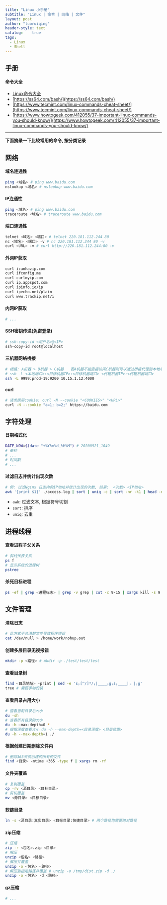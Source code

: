 ```yaml
---
title: "Linux 小手册"
subtitle: "Linux | 命令 | 网络 | 文件"
layout: post
author: "luoruiqing"
header-style: text
catalog:    true
tags:
  - Linux
  - Shell
---
```



## 手册


#### 命令大全

- [Linux命令大全](https://man.linuxde.net/)
- [https://ss64.com/bash/](https://ss64.com/bash/)
- [https://www.tecmint.com/linux-commands-cheat-sheet/](https://www.tecmint.com/linux-commands-cheat-sheet/)
- [https://www.howtogeek.com/412055/37-important-linux-commands-you-should-know/](https://www.howtogeek.com/412055/37-important-linux-commands-you-should-know/)

--- 

**下面摘录一下比较常用的命令, 按分类记录**


## 网络


#### 域名连通性

```sh
ping <域名> # ping www.baidu.com
nslookup <域名> # nslookup www.baidu.com
```

#### IP连通性

```sh
ping <域名> # ping www.baidu.com
traceroute <域名> # traceroute www.baidu.com
```
#### 端口连通性

```sh
telnet <域名> <端口> # telnet 220.181.112.244 80
nc <域名> <端口> -v # nc 220.181.112.244 80 -v
curl <URL> -v # curl http://220.181.112.244:80 -v
```

#### 外网IP获取

```sh
curl icanhazip.com
curl ifconfig.me
curl curlmyip.com
curl ip.appspot.com
curl ipinfo.io/ip
curl ipecho.net/plain
curl www.trackip.net/i
```
#### 内网IP获取

```sh
# ...
```

#### SSH密钥传递(免密登录)

```sh
# ssh-copy-id <用户名>@<IP> 
ssh-copy-id root@localhost
```

#### 三机器网络桥接

```sh
# 桥接: A机器 > B机器 > C机器   若A机器不能直接访问C机器则可以通过桥接代理到本地端口使用
# ssh -L <本地端口>:<目标机器IP>:<目标机器端口> <代理机器IP>:<代理机器端口>
ssh -L 9999:prod-19:9200 10.15.1.12:4000
```


#### curl

```sh
# 请求携带cookie: curl -N --cookie "<COOKIES>" "<URL>"
curl -N --cookie "a=1; b=2;" https://baidu.com
```

## 字符处理


#### 日期格式化

```sh
DATE_NOW=$(date "+%Y%m%d_%H%M") # 20200921_1049
# 毫秒
# ...
# 时间戳
# ...
```

#### 过滤日志并统计出现次数

```sh
# 例: 过滤Nginx 日志内的IP地址并统计出现的次数, 结果:  <次数> <IP地址>
awk '{print $1}' ./access.log | sort | uniq -c | sort -nr -k1 | head -n 10 # 249669 localhost
```

- `awk`: 过滤文本, 根据符号切割
- `sort`: 排序
- `uniq`: 去重


## 进程线程


#### 查看进程子父关系

```sh
# 斜线代表关系
ps f 
# 显示系统的进程树
pstree
```

#### 杀死目标进程

```sh
ps -ef | grep <进程标志> | grep -v grep | cut -c 9-15 | xargs kill -s 9
```

## 文件管理


#### 清除日志

```sh
# 此方式不会清楚文件导致程序错误
cat /dev/null > /home/work/nohup.out
```

#### 创建多层目录无视报错

```sh
mkdir -p <路径> # mkdir -p ./test/test/test
```

#### 查看目录树

```sh
find <目录地址> -print | sed -e 's;[^/]*/;|____;g;s;____|; |;g'
tree # 需要手动安装
```

#### 查看目录占用大小

```sh
# 查看当前目录总大小
du -sh
# 查看所有目录的大小
du -h –max-depth=0 *
# 根据深度查看大小 du -h --max-depth=<目录深度> <目录位置>
du -h --max-depth=1 ./
```

#### 根据创建日期删除文件内

```sh
# 删除365天前创建的所有的文件
find <目录> -mtime +365 -type f | xargs rm -rf
```

#### 文件夹覆盖

```sh
# 复制覆盖
cp -rv <源目录> <目标目录>
# 剪切覆盖
mv <源目录> <目标目录>
```

#### 软链目录

```sh
ln -s <源目录:真实目录> <目标目录:快捷目录> # 两个路径均需要绝对路径
```

#### zip压缩

```sh
# 压缩
zip -r <包名>.zip <目录>
# 解压
unzip <包名> <路径>
# 解压并覆盖
unzip -o <包名> <路径>
# 解压到指定路径并覆盖 # unzip -o /tmp/dist.zip -d ./
unzip -o <包名> -d <路径>
```

#### gz压缩

```sh
# ...
```
